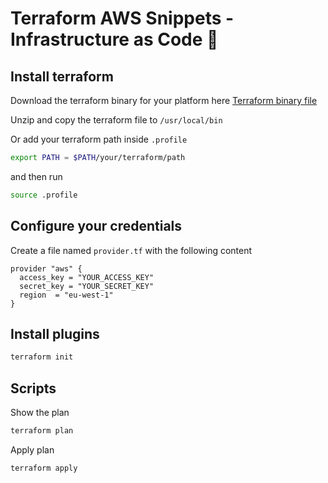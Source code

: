 # Terraform AWS Snippets - Infrastructure as Code 💪

## Install terraform

Download the terraform binary for your platform here [Terraform binary file](https://www.terraform.io/downloads.html)

Unzip and copy the terraform file to `/usr/local/bin`

Or add your terraform path inside `.profile`

```bash
export PATH = $PATH/your/terraform/path
```
and then run

```bash
source .profile
```

## Configure your credentials

Create a file named `provider.tf` with the following content

```
provider "aws" {
  access_key = "YOUR_ACCESS_KEY" 
  secret_key = "YOUR_SECRET_KEY"
  region  = "eu-west-1"
}
```

## Install plugins

```bash
terraform init
```


## Scripts

Show the plan
```bash
terraform plan
````
Apply plan
```
terraform apply
```